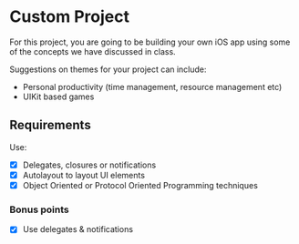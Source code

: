 # Custom Project

For this project, you are going to be building your own iOS app using some of the concepts we have discussed in class.

Suggestions on themes for your project can include:

- Personal productivity (time management, resource management etc)
- UIKit based games

## Requirements

Use:

- [x] Delegates, closures or notifications
- [x] Autolayout to layout UI elements
- [x] Object Oriented or Protocol Oriented Programming techniques

### Bonus points

- [x] Use delegates & notifications